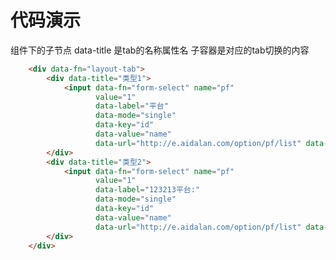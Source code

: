 # 代码演示组件下的子节点 data-title 是tab的名称属性名子容器是对应的tab切换的内容```html    <div data-fn="layout-tab">        <div data-title="类型1">            <input data-fn="form-select" name="pf"                   value="1"                   data-label="平台"                   data-mode="single"                   data-key="id"                   data-value="name"                   data-url="http://e.aidalan.com/option/pf/list" data-size="sm">        </div>        <div data-title="类型2">            <input data-fn="form-select" name="pf"                   value="1"                   data-label="123213平台:"                   data-mode="single"                   data-key="id"                   data-value="name"                   data-url="http://e.aidalan.com/option/pf/list" data-size="sm">        </div>    </div>```
